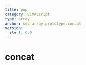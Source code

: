 ```yaml
---
title: pop
category: ECMAScript
type: array
anchor: sec-array.prototype.concat
version:
  start: 6.0
---
```


# concat
